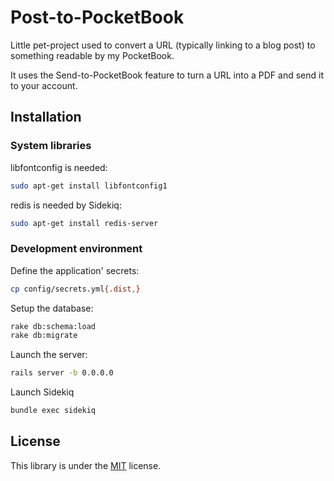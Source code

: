 Post-to-PocketBook
==================

Little pet-project used to convert a URL (typically linking to a blog post) to
something readable by my PocketBook.

It uses the Send-to-PocketBook feature to turn a URL into a PDF and send it to
your account.

## Installation

### System libraries

libfontconfig is needed:

```sh
sudo apt-get install libfontconfig1
```

redis is needed by Sidekiq:

```sh
sudo apt-get install redis-server
```

### Development environment

Define the application' secrets:

```sh
cp config/secrets.yml{.dist,}
```

Setup the database:

```sh
rake db:schema:load
rake db:migrate
```

Launch the server:

```sh
rails server -b 0.0.0.0
```

Launch Sidekiq

```sh
bundle exec sidekiq
```

## License

This library is under the [MIT](LICENSE) license.
